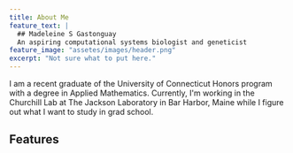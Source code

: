 ```yaml
---
title: About Me
feature_text: |
  ## Madeleine S Gastonguay
  An aspiring computational systems biologist and geneticist
feature_image: "assetes/images/header.png"
excerpt: "Not sure what to put here."
---
```


I am a recent graduate of the University of Connecticut Honors program with a degree in Applied Mathematics. Currently, I'm working in the Churchill Lab at The Jackson Laboratory in Bar Harbor, Maine while I figure out what I want to study in grad school. 

## Features

